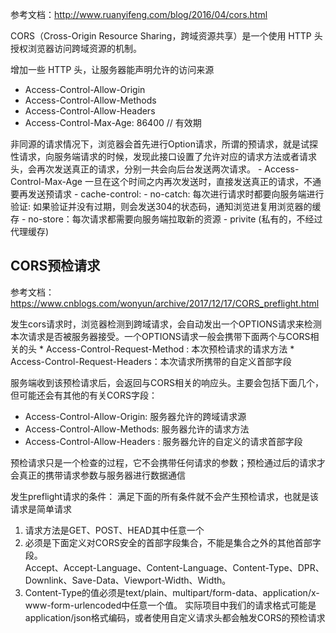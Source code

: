 参考文档：http://www.ruanyifeng.com/blog/2016/04/cors.html

CORS（Cross-Origin Resource Sharing，跨域资源共享）是一个使用 HTTP 头授权浏览器访问跨域资源的机制。

增加一些 HTTP 头，让服务器能声明允许的访问来源
- Access-Control-Allow-Origin
- Access-Control-Allow-Methods
- Access-Control-Allow-Headers
- Access-Control-Max-Age: 86400 // 有效期

非同源的请求情况下，浏览器会首先进行Option请求，所谓的预请求，就是试探性请求，向服务端请求的时候，发现此接口设置了允许对应的请求方法或者请求头，会再次发送真正的请求，分别一共会向后台发送两次请求。
    - Access-Control-Max-Age 一旦在这个时间之内再次发送时，直接发送真正的请求，不通要再发送预请求
    - cache-control:
        - no-catch: 每次进行请求时都要向服务端进行验证: 如果验证并没有过期，则会发送304的状态码，通知浏览进复用浏览器的缓存
        - no-store：每次请求都需要向服务端拉取新的资源
        - privite (私有的，不经过代理缓存)

## CORS预检请求
参考文档：https://www.cnblogs.com/wonyun/archive/2017/12/17/CORS_preflight.html

发生cors请求时，浏览器检测到跨域请求，会自动发出一个OPTIONS请求来检测本次请求是否被服务器接受。一个OPTIONS请求一般会携带下面两个与CORS相关的头
    * Access-Control-Request-Method : 本次预检请求的请求方法
    * Access-Control-Request-Headers：本次请求所携带的自定义首部字段

服务端收到该预检请求后，会返回与CORS相关的响应头。主要会包括下面几个，但可能还会有其他的有关CORS字段：
* Access-Control-Allow-Origin: 服务器允许的跨域请求源
* Access-Control-Allow-Methods: 服务器允许的请求方法
* Access-Control-Allow-Headers : 服务器允许的自定义的请求首部字段

预检请求只是一个检查的过程，它不会携带任何请求的参数；预检通过后的请求才会真正的携带请求参数与服务器进行数据通信

发生preflight请求的条件：
满足下面的所有条件就不会产生预检请求，也就是该请求是简单请求
1. 请求方法是GET、POST、HEAD其中任意一个
2. 必须是下面定义对CORS安全的首部字段集合，不能是集合之外的其他首部字段。    
    Accept、Accept-Language、Content-Language、Content-Type、DPR、Downlink、Save-Data、Viewport-Width、Width。
3. Content-Type的值必须是text/plain、multipart/form-data、application/x-www-form-urlencoded中任意一个值。
    实际项目中我们的请求格式可能是application/json格式编码，或者使用自定义请求头都会触发CORS的预检请求